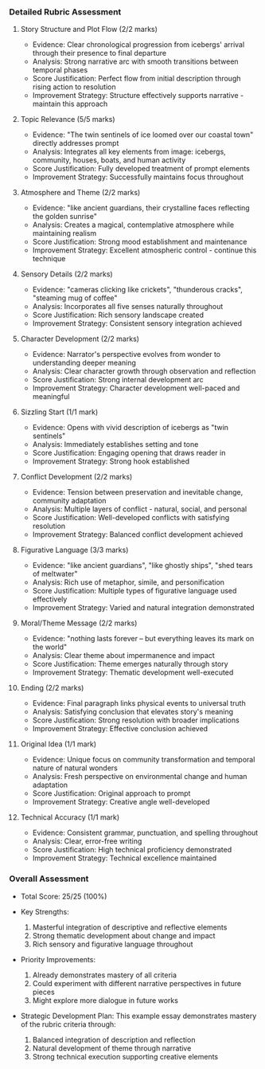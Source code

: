 ### Detailed Rubric Assessment

1. Story Structure and Plot Flow (2/2 marks)

   - Evidence: Clear chronological progression from icebergs' arrival through their presence to final departure
   - Analysis: Strong narrative arc with smooth transitions between temporal phases
   - Score Justification: Perfect flow from initial description through rising action to resolution
   - Improvement Strategy: Structure effectively supports narrative - maintain this approach

2. Topic Relevance (5/5 marks)

   - Evidence: "The twin sentinels of ice loomed over our coastal town" directly addresses prompt
   - Analysis: Integrates all key elements from image: icebergs, community, houses, boats, and human activity
   - Score Justification: Fully developed treatment of prompt elements
   - Improvement Strategy: Successfully maintains focus throughout

3. Atmosphere and Theme (2/2 marks)

   - Evidence: "like ancient guardians, their crystalline faces reflecting the golden sunrise"
   - Analysis: Creates a magical, contemplative atmosphere while maintaining realism
   - Score Justification: Strong mood establishment and maintenance
   - Improvement Strategy: Excellent atmospheric control - continue this technique

4. Sensory Details (2/2 marks)

   - Evidence: "cameras clicking like crickets", "thunderous cracks", "steaming mug of coffee"
   - Analysis: Incorporates all five senses naturally throughout
   - Score Justification: Rich sensory landscape created
   - Improvement Strategy: Consistent sensory integration achieved

5. Character Development (2/2 marks)

   - Evidence: Narrator's perspective evolves from wonder to understanding deeper meaning
   - Analysis: Clear character growth through observation and reflection
   - Score Justification: Strong internal development arc
   - Improvement Strategy: Character development well-paced and meaningful

6. Sizzling Start (1/1 mark)

   - Evidence: Opens with vivid description of icebergs as "twin sentinels"
   - Analysis: Immediately establishes setting and tone
   - Score Justification: Engaging opening that draws reader in
   - Improvement Strategy: Strong hook established

7. Conflict Development (2/2 marks)

   - Evidence: Tension between preservation and inevitable change, community adaptation
   - Analysis: Multiple layers of conflict - natural, social, and personal
   - Score Justification: Well-developed conflicts with satisfying resolution
   - Improvement Strategy: Balanced conflict development achieved

8. Figurative Language (3/3 marks)

   - Evidence: "like ancient guardians", "like ghostly ships", "shed tears of meltwater"
   - Analysis: Rich use of metaphor, simile, and personification
   - Score Justification: Multiple types of figurative language used effectively
   - Improvement Strategy: Varied and natural integration demonstrated

9. Moral/Theme Message (2/2 marks)

   - Evidence: "nothing lasts forever – but everything leaves its mark on the world"
   - Analysis: Clear theme about impermanence and impact
   - Score Justification: Theme emerges naturally through story
   - Improvement Strategy: Thematic development well-executed

10. Ending (2/2 marks)

    - Evidence: Final paragraph links physical events to universal truth
    - Analysis: Satisfying conclusion that elevates story's meaning
    - Score Justification: Strong resolution with broader implications
    - Improvement Strategy: Effective conclusion achieved

11. Original Idea (1/1 mark)

    - Evidence: Unique focus on community transformation and temporal nature of natural wonders
    - Analysis: Fresh perspective on environmental change and human adaptation
    - Score Justification: Original approach to prompt
    - Improvement Strategy: Creative angle well-developed

12. Technical Accuracy (1/1 mark)

    - Evidence: Consistent grammar, punctuation, and spelling throughout
    - Analysis: Clear, error-free writing
    - Score Justification: High technical proficiency demonstrated
    - Improvement Strategy: Technical excellence maintained

### Overall Assessment

- Total Score: 25/25 (100%)
- Key Strengths:

  1. Masterful integration of descriptive and reflective elements
  2. Strong thematic development about change and impact
  3. Rich sensory and figurative language throughout

- Priority Improvements:

  1. Already demonstrates mastery of all criteria
  2. Could experiment with different narrative perspectives in future pieces
  3. Might explore more dialogue in future works

- Strategic Development Plan:
  This example essay demonstrates mastery of the rubric criteria through:
  1. Balanced integration of description and reflection
  2. Natural development of theme through narrative
  3. Strong technical execution supporting creative elements
